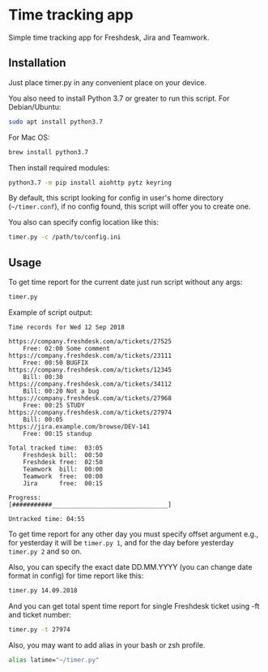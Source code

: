 # Time tracking app
Simple time tracking app for Freshdesk, Jira and Teamwork.

## Installation
Just place timer.py in any convenient place on your device. 

You also need to install Python 3.7 or greater to run this script. For Debian/Ubuntu:
```bash
sudo apt install python3.7
```
For Mac OS:
```bash
brew install python3.7
```
Then install required modules:
```bash
python3.7 -m pip install aiohttp pytz keyring
```

By default, this script looking for config in user's home directory (`~/timer.conf`), 
if no config found, this script will offer you to create one. 

You also can specify config location like this:
```bash
timer.py -c /path/to/config.ini
```
## Usage
To get time report for the current date just run script without any args:

```bash
timer.py
```

Example of script output:
```
Time records for Wed 12 Sep 2018

https://company.freshdesk.com/a/tickets/27525
    Free: 02:00 Some comment
https://company.freshdesk.com/a/tickets/23111
    Free: 00:50 BUGFIX
https://company.freshdesk.com/a/tickets/12345
    Bill: 00:30
https://company.freshdesk.com/a/tickets/34112
    Bill: 00:20 Not a bug
https://company.freshdesk.com/a/tickets/27968
    Free: 00:25 STUDY 
https://company.freshdesk.com/a/tickets/27974
    Bill: 00:05
https://jira.example.com/browse/DEV-141
    Free: 00:15 standup

Total tracked time:  03:05
    Freshdesk bill:  00:50
    Freshdesk free:  02:50
    Teamwork  bill:  00:00
    Teamwork  free:  00:00
    Jira      free:  00:15

Progress:
[###########________________________________]

Untracked time: 04:55
```

To get time report for any other day you must specify offset argument e.g., for yesterday it will be `timer.py 1`, and for the day before yesterday `timer.py 2` and so on.


Also, you can specify the exact date DD.MM.YYYY (you can change date format in config) for time report like this:
```bash
timer.py 14.09.2018
```

And you can get total spent time report for single Freshdesk ticket using -ft and ticket number:
```bash
timer.py -t 27974
```

Also, you may want to add alias in your bash or zsh profile.
```bash
alias latime="~/timer.py"
```
